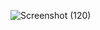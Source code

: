 
![Screenshot (120)](https://user-images.githubusercontent.com/98812442/160237388-0d06b5a4-5882-4c29-955c-387767351853.png)

